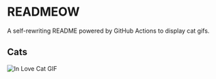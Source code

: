 # READMEOW

A self-rewriting README powered by GitHub Actions to display cat gifs.

## Cats

![In Love Cat GIF](https://media0.giphy.com/media/MDJ9IbxxvDUQM/200.gif?cid=9acd02dan25j3rl0jguy0hiydwea2keucc1y4ss3xhgyx4hy&ep=v1_gifs_search&rid=200.gif&ct=g)
